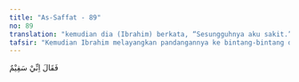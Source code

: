 ```yaml
---
title: "As-Saffat - 89"
no: 89
translation: "kemudian dia (Ibrahim) berkata, “Sesungguhnya aku sakit.”"
tafsir: "Kemudian Ibrahim melayangkan pandangannya ke bintang-bintang dengan berpikir secara mendalam bagaimana menghadapi kaumnya yang tetap bersikeras untuk menyembah patung, hanya dengan alasan mempertahankan warisan nenek moyang. Padahal, beliau sudah memberikan peringatan dan pengajaran kepada mereka, sebagaimana firman Allah:\n\n(Ingatlah), ketika dia (Ibrahim) berkata kepada ayahnya dan kaumnya, \"Patung-patung apakah ini yang kamu tekun menyembahnya?\" Mereka menjawab, \"Kami mendapati nenek moyang kami menyembahnya.\" (al-Anbiya'/21: 52-53)\n\nSesudah berpikir dan mempertimbangkan dengan sungguh-sungguh, beliau memutuskan untuk mengambil tindakan yang bahaya, yaitu menghancurkan semua patung sembahan itu. \n\nPada suatu saat, kaum Ibrahim datang untuk mengundangnya guna menghadiri hari besar mereka. Beliau menolak ajakan mereka secara halus dengan alasan kesehatannya terganggu. Selain untuk menghindari hadir dalam hari besar mereka, Nabi Ibrahim bermaksud melaksanakan rencananya untuk menghancurkan patung-patung, dan menyatakan perlawanan secara terbuka terhadap pemuja patung-patung itu. Kaumnya tidak mengetahui rencana Nabi Ibrahim itu dan tidak pula mencurigainya. Juga tidak tampak pada sikapnya bahwa dia tidak jujur dalam perkataannya. Dengan demikian, upacara hari besar mereka berlangsung tanpa hadirnya Ibrahim. Alasan terganggu kesehatannya untuk tidak menghadiri undangan kaumnya, padahal sebenarnya dia tidak sakit, tidaklah dipandang dusta yang terlarang dalam agama. Bahwa Ibrahim membohongi kaumnya memang benar. Rasulullah bersabda:\n\nNabi Ibrahim tidak berbohong kecuali tiga perkataan, dua di antaranya tentang zat Allah, yaitu kata-katanya \"Saya sedang sakit\" dan \"sebenarnya yang besar ini yang memecahkannya\", dan kata-katanya mengenai istrinya Sarah \"ini saudaraku\". (Riwayat A.hmad dan asy-Syaikhan dari Abu Hurairah)\n\nKata-kata Nabi Ibrahim bahwa kesehatannya terganggu yang diucapkan di hadapan kaumnya sebenarnya untuk menghindari kehadirannya pada upacara hari besar kaumnya.\n\nIbrahim berkata, \"Sesungguhnya kami dan bapak-bapakku berada dalam kesesatan yang nyata\". Mereka menjawab, \"Apakah kamu datang kepada kami dengan sungguh-sungguh ataukah kamu termasuk orang-orang yang bermain-main?\" Ibrahim berkata, \"Sebenarnya Tuhan kamu adalah Tuhan langit dan bumi yang telah Dia ciptakan dan aku termasuk orang-orang yang dapat memberikan bukti atas yang demikian itu. Demi Allah, sesungguhnya aku akan melakukan tipu daya terhadap berhala-berhalamu sesudah kamu pergi meninggalkannya.\"\n\nDalam perayaan hari besar itu, Nabi Ibrahim mempergunakan kesempatan untuk menghancurkan patung-patung kaumnya. Kata-kata Ibrahim bahwa patung yang paling besar ini yang memecahkannya, diucapkan sewaktu dia diperiksa oleh kaumnya tentang perkara penghancuran patung. Sebenarnya dia sendiri yang memecahkan patung itu, tetapi dikatakan patung yang paling besarlah yang menghancurkannya, padahal kaumnya menyadari bahwa patung-patung itu tidak dapat berbuat apa-apa.\n\nKedua ucapan Ibrahim diucapkan dalam rangka perjuangannya menegakkan kalimat tauhid. Adapun ucapan yang ketiga, yaitu \"Sarah itu saudaraku\" padahal sebenarnya istrinya, diucapkan di hadapan raja ketika raja menginginkan Sarah.\n\nDengan demikian, ketiga perkataan yang diucapkan Ibrahim itu bukanlah kebohongan yang tercela dalam pandangan agama dan masyarakat. Rasulullah saw menjelaskan bahwa ketiga perkataan Nabi Ibrahim itu dibenarkan agama, seperti sabda Nabi saw:\n\nRasulullah bersabda tentang tiga perkataan Ibrahim dengan mengatakan bahwa tidak ada suatu dusta pun kecuali hal-hal yang dibenarkan agama Allah. (Riwayat at-Tirmidzi dari Abu Sa'id)"
---
```


فَقَالَ اِنِّيْ سَقِيْمٌ
